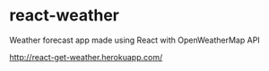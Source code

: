 # react-weather
Weather forecast app made using React with OpenWeatherMap API

http://react-get-weather.herokuapp.com/
